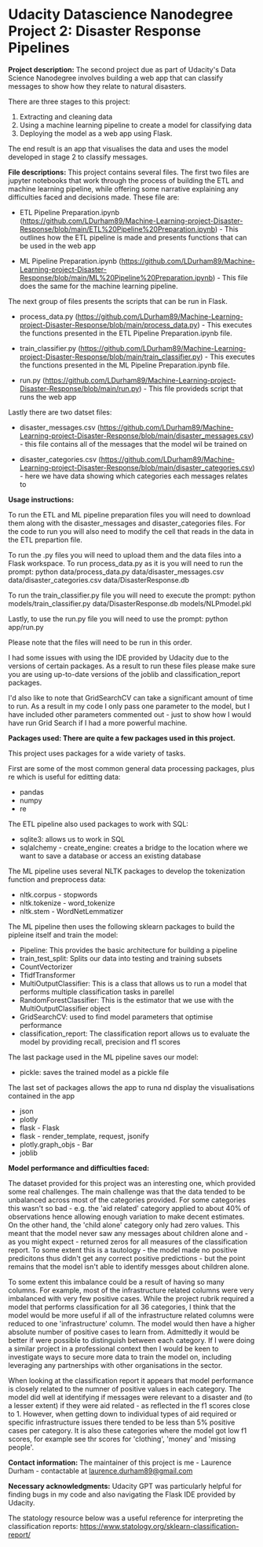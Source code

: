 # Udacity Datascience Nanodegree Project 2: Disaster Response Pipelines

__Project description:__ The second project due as part of Udacity's Data Science Nanodegree involves building a web app that can classify messages to show how they relate to natural disasters.

There are three stages to this project:
1) Extracting and cleaning data
2) Using a machine learning pipeline to create a model for classifying data
3) Deploying the model as a web app using Flask.

The end result is an app that visualises the data and uses the model developed in stage 2 to classify messages.

__File descriptions:__ This project contains several files. The first two files are jupyter notebooks that work through the process of building the ETL and machine learning pipeline, while offering some narrative explaining any difficulties faced and decisions made. These file are:

- ETL Pipeline Preparation.ipynb (https://github.com/LDurham89/Machine-Learning-project-Disaster-Response/blob/main/ETL%20Pipeline%20Preparation.ipynb) - This outlines how the ETL pipeline is made and presents functions that can be used in the web app 

- ML Pipeline Preparation.ipynb (https://github.com/LDurham89/Machine-Learning-project-Disaster-Response/blob/main/ML%20Pipeline%20Preparation.ipynb) - This file does the same for the machine learning pipeline.

The next group of files presents the scripts that can be run in Flask. 

- process_data.py (https://github.com/LDurham89/Machine-Learning-project-Disaster-Response/blob/main/process_data.py) - This executes the functions presented in the ETL Pipeline Preparation.ipynb file.

- train_classifier.py (https://github.com/LDurham89/Machine-Learning-project-Disaster-Response/blob/main/train_classifier.py) - This executes the functions presented in the ML Pipeline Preparation.ipynb file.

- run.py (https://github.com/LDurham89/Machine-Learning-project-Disaster-Response/blob/main/run.py) - This file provideds script that runs the web app

Lastly there are two datset files:
- disaster_messages.csv (https://github.com/LDurham89/Machine-Learning-project-Disaster-Response/blob/main/disaster_messages.csv) - this file contains all of the messages that the model wil be trained on

- disaster_categories.csv (https://github.com/LDurham89/Machine-Learning-project-Disaster-Response/blob/main/disaster_categories.csv) - here we have data showing which categories each messages relates to

__Usage instructions:__  

To run the ETL and ML pipeline preparation files you will need to download them along with the disaster_messages and disaster_categories files.
For the code to run you will also need to modify the cell that reads in the data in the ETL prepartion file.

To run the .py files you will need to upload them and the data files into a Flask workspace.
To run process_data.py as it is you will need to run the prompt:
python data/process_data.py data/disaster_messages.csv data/disaster_categories.csv data/DisasterResponse.db

To run the train_classifier.py file you will need to execute the prompt:
python models/train_classifier.py data/DisasterResponse.db models/NLPmodel.pkl

Lastly, to use the run.py file you will need to use the prompt:
python app/run.py

Please note that the files will need to be run in this order.

I had some issues with using the IDE provided by Udacity due to the versions of certain packages. As a result to run these files please make sure you are using up-to-date versions of the joblib and classification_report packages.

I'd also like to note that GridSearchCV can take a significant amount of time to run. As a result in my code I only pass one parameter to the model, but I have included other parameters commented out - just to show how I would have run Grid Search if I had a more powerful machine. 


__Packages used: There are quite a few packages used in this project.__

This project uses packages for a wide variety of tasks.

First are some of the most common general data processing packages, plus re which is useful for editting data:

- pandas
- numpy
- re

The ETL pipeline also used packages to work with SQL:
- sqlite3: allows us to work in SQL
- sqlalchemy - create_engine: creates a bridge to the location where we want to save a database or access an existing database

The ML pipeline uses several NLTK packages to develop the tokenization function and preprocess data:

- nltk.corpus - stopwords
- nltk.tokenize - word_tokenize
- nltk.stem - WordNetLemmatizer

The ML pipeline then uses the following sklearn packages to build the pipleine itself and train the model:

- Pipeline: This provides the basic architecture for building a pipeline
- train_test_split: Splits our data into testing and training subsets
- CountVectorizer
- TfidfTransformer
- MultiOutputClassifier: This is a class that allows us to run a model that performs multiple classification tasks in parellel
- RandomForestClassifier: This is the estimator that we use with the MultiOutputClassifier object
- GridSearchCV: used to find model parameters that optimise performance
- classification_report: The classification report allows us to evaluate the model by providing recall, precision and f1 scores

The last package used in the ML pipeline saves our model:

- pickle: saves the trained model as a pickle file

The last set of packages allows the app to runa nd display the visualisations contained in the app

- json
- plotly
- flask - Flask
- flask - render_template, request, jsonify
- plotly.graph_objs - Bar
- joblib

__Model performance and difficulties faced:__ 

The dataset provided for this project was an interesting one, which provided some real challenges. The main challenge was that the data tended to be unbalanced across most of the categories provided. For some categories this wasn't so bad - e.g. the 'aid related' category applied to about 40% of observations hence allowing enough variation to make decent estimates. On the other hand, the 'child alone' category only had zero values. This meant that the model never saw any messages about children alone and - as you might expect - returned zeros for all measures of the classification report. To some extent this is a tautology - the model made no positive predicitons thus didn't get any correct positive predictions - but the point remains that the model isn't able to identify messges about children alone. 

To some extent this imbalance could be a result of having so many columns. For example, most of the infrastructure related columns were very imbalanced with very few positive cases. While the project rubrik required a model that performs classification for all 36 categories, I think that the model would be more useful if all of the infrastructure related columns were reduced to one 'infrastructure' column. The model would then have a higher absolute number of positive cases to learn from. Admittedly it would be better if were possible to distinguish between each category. If I were doing a similar project in a professional context then I would be keen to investigate ways to secure more data to train the model on, including leveraging any partnerships with other organisations in the sector.

When looking at the classification report it appears that model performance is closely related to the numner of positive values in each category.
The model did well at identifying if messages were relevant to a disaster and (to a lesser extent) if they were aid related - as reflected in the f1 scores close to 1. However, when getting down to individual types of aid required or specific infrastructure issues there tended to be less than 5% positive cases per category. It is also these categories where the model got low f1 scores, for example see thr scores for 'clothing', 'money' and 'missing people'.


__Contact information:__ The maintainer of this project is me - Laurence Durham - contactable at laurence.durham89@gmail.com

__Necessary acknowledgments:__
Udacity GPT was particularly helpful for finding bugs in my code and also navigating the Flask IDE provided by Udacity.

The statology resource below was a useful reference for interpreting the classification reports:
https://www.statology.org/sklearn-classification-report/



